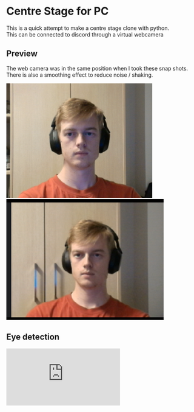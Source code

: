 #  Centre Stage for PC
This is a quick attempt to make a centre stage clone with python.  
This can be connected to discord through a virtual webcamera

## Preview
The web camera was in the same position when I took these snap shots.
There is also a smoothing effect to reduce noise / shaking.

![1](https://github.com/John-Moore-UOA/Center-Stage-PC/blob/main/Screenshot%202025-03-11%20211855.png)
![2](https://github.com/John-Moore-UOA/Center-Stage-PC/blob/main/Screenshot%202025-03-11%20211930.png)

## Eye detection
![3](https://github.com/John-Moore-UOA/Centre-Stage-PC/blob/main/center_stage.py)

